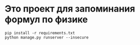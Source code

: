 # Это проект для запоминания формул по физике

```
pip install -r requirements.txt
python manage.py runserver --insecure
```